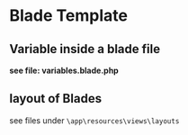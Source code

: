 # Blade Template
## Variable inside a blade file
**see file: variables.blade.php**
## layout of Blades
see files under ```\app\resources\views\layouts```

